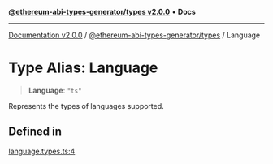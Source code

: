[**@ethereum-abi-types-generator/types v2.0.0**](../README.md) • **Docs**

***

[Documentation v2.0.0](../../../packages.md) / [@ethereum-abi-types-generator/types](../README.md) / Language

# Type Alias: Language

> **Language**: `"ts"`

Represents the types of languages supported.

## Defined in

[language.types.ts:4](https://github.com/niZmosis/ethereum-abi-types-generator/blob/8be0c174f1ad191b06c4413881733fc6912573c5/packages/types/src/language.types.ts#L4)
